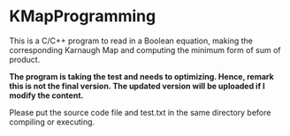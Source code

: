# KMapProgramming
This is a C/C++ program to read in a Boolean equation, making the corresponding Karnaugh Map and computing the minimum form of sum of product.

**The program is taking the test and needs to optimizing. Hence, remark this is not the final version.
The updated version will be uploaded if I modify the content.**

Please put the source code file and test.txt in the same directory before compiling or executing.
